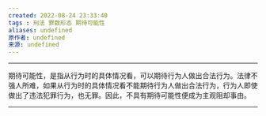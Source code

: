 ```yaml
---
created: 2022-08-24 23:33:40
tags : 刑法 罪数形态 期待可能性
aliases: undefined
原作者: undefined
来源: undefined
---
```

---
期待可能性，是指从行为时的具体情况看，可以期待行为人做出合法行为。法律不强人所难，如果从行为时的具体情况看不能期待行为人做出合法行为，行为人即使做出了违法犯罪行为，也无罪。因此，不具有期待可能性便成为主观阻却事由。

---

